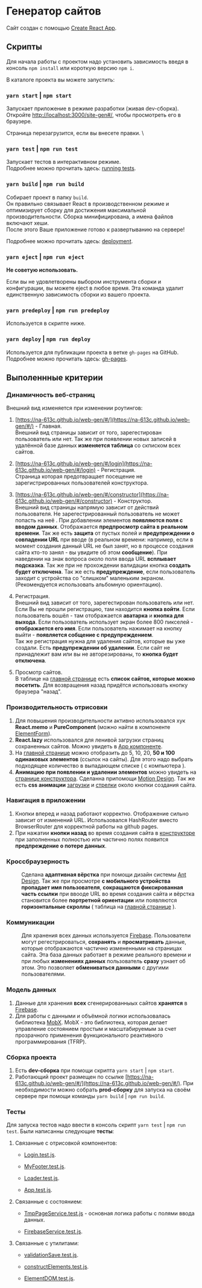 # Генератор сайтов

Сайт создан с помощью [Create React App](https://github.com/facebook/create-react-app).

## Скрипты

Для начала работы с проектом надо установить зависимость введя в консоль `npm install` или короткую версию `npm i`.

В каталоге проекта вы можете запустить:

### `yarn start` | `npm start`

Запускает приложение в режиме разработки (живая dev-сборка). \
Откройте [http://localhost:3000/site-gen#/](http://localhost:3000/site-gen#/), чтобы просмотреть его в браузере.

Страница перезагрузится, если вы внесете правки. \

### `yarn test` | `npm run test`

Запускает тестов в интерактивном режиме.\
Подробнее можно прочитать здесь: [running tests](https://facebook.github.io/create-react-app/docs/running-tests).

### `yarn build` | `npm run build`

Собирает проeкт в папку `build`. \
Он правильно связывает React в производственном режиме и оптимизирует сборку для достижения максимальной производительности.
Сборка минифицирована, а имена файлов включают хеши. \
После этого Ваше приложение готово к развертыванию на сервере!

Подробнее можно прочитать здесь: [deployment](https://facebook.github.io/create-react-app/docs/deployment).

### `yarn eject` | `npm run eject`

**Не советую использовать.**

Если вы не удовлетворены выбором инструмента сборки и конфигурации, вы можете eject в любое время. Эта команда удалит единственную зависимость сборки из вашего проекта.

### `yarn predeploy` | `npm run predeploy`

Используется в скрипте ниже.

### `yarn deploy` | `npm run deploy`

Используется для публикации проекта в ветке `gh-pages` на GitHub.
Подробнее можно прочитать здесь: [gh-pages](https://github.com/tschaub/gh-pages).

## Выполеннные критерии

### Динамичность веб-страниц

Внешний вид изменяется при изменении роутингов:

1. [https://na-613c.github.io/web-gen/#/](https://na-613c.github.io/web-gen/#/) - Главная.\
   Внешний вид страницы зависит от того, зарегестирован пользователь или нет. Так же при появлении новых записей в удалённой базе данных **изменяется таблица** со скписком всех сайтов.

2. [https://na-613c.github.io/web-gen/#/login](https://na-613c.github.io/web-gen/#/login) - Регистрация.\
   Страница которая предотвращает посещение не зарегистрированных пользователей конструктора.

3. [https://na-613c.github.io/web-gen/#/constructor](https://na-613c.github.io/web-gen/#/constructor) - Конструктор.\
   Внешний вид страницы напрямую зависит от действий пользователя. Не зарегестрированный пользователь не может попасть на неё . При добавлении элементов **появляются поля с вводом данных**. Отображается **предпросмотр сайта в реальном времени**. Так же есть **защита** от пустых полей и **предупреждении о совпадении URL** при вводе (в реальном времени: например, если в момент создания данный URL не был занят, но в процессе создания сайта кто-то занял - вы увидите об этом **сообщение**). При наведении на знак вопроса около поля ввода URL **всплывает подсказка**.
   Так же при не прохождении валидации кнопка **создать будет отключена**.
   Так же есть **предупреждение**, если пользователь заходит с устройства со "слишком" маленьким экраном. (Рекомендуется использовать альбомную ориентацию).

4. Регистрация.\
   Внешний вид зависит от того, зарегестирован пользователь или нет. Если Вы не прошли регистрацию, там находится **кнопка войти**. Если пользователь вошёл - там отображается **аватарка** и **кнопка для выхода**. Если пользователь использует экран более 800 пикселей - **отображается его имя**. Если пользователь нажимает на кнопку выйти - **появляется собщение с предупреждением**.\
   Так же регистрация нужна для удаления сайтов, которые вы уже создали. Есть **предупреждении об удалении**. Если сайт не принадлежит вам или вы не авторезированы, то **кнопка будет отключена**.

5. Просмотр сайтов.\
   В таблице на [главной странице](https://na-613c.github.io/web-gen/#/) есть **список сайтов, которые можно посетить**. Для возвращения назад придётся использовать кнопку браузера "назад".

### Производительность отрисовки

1. Для повышения производительности активно использовался хук **React.memo** и **PureComponent** (можно найти в компоненте [ElementForm](https://github.com/na-613c/web-gen/blob/master/src/components/constructor/generatorEl/ElementForm/ElementForm.jsx)).
2. **React.lazy** использовался для ленивой загрузки страниц сохраненных сайтов. Можно увидеть в [App компоненте](https://github.com/na-613c/web-gen/blob/master/src/App.js).
3. На [главной странице](https://na-613c.github.io/web-gen/#/) можно отобразить до 5, 10, 20, **50 и 100 одинаковых элементов** (ссылок на сайты). Для этого надо выбрать подходящее количество в выпадающем списке ( с компьютера ).
4. **Анимацию при появлении и удалении элементов** можно увидеть на [странице конструктора](https://na-613c.github.io/web-gen/#/constructor). Cделанна припомощи [Motion Design](https://motion.ant.design/). Tак же есть **css анимации** [загрузки](https://github.com/na-613c/web-gen/blob/master/src/components/common/Loader.jsx) и [стрелки](https://github.com/na-613c/web-gen/blob/master/src/components/common/LeftArrow/LeftArrow.jsx) около кнопки создания сайта.

### Навигация в приложении

1. Кнопки вперед и назад работают корректно. Отображение сильно зависит от изменений URL. Использовался HashRouter вместо BrowserRouter для корректной работы на github pages.
2. При нажатии **кнопки назад** во время создания сайта в [конструкторе](https://na-613c.github.io/web-gen/#/constructor) при заполненных полностью или частично полях появится **предпреждение о потере данных**.

### Кроссбраузерность

<dd>Сделана <b>адаптивная вёрстка</b> при помощи дизайн системы <a href='https://ant.design/'>Ant Design</a>. Так же при просмотре <b>с мобильного устройства пропадает имя пользователя</b>, <b>сокращаются фиксированная часть ссылки</b> при ввооде URL во время создания сайта и вёрстка становится более <b>портретной ориентации</b> или появляются <b>горизонтальные скроллы</b> ( таблица на 
<a href='https://na-613c.github.io/web-gen/#/'>главной странице</a> ).</dd>


### Коммуникации

<dd>Для хранения всех данных используется <a href='https://firebase.google.com/'>Firebase</a>. Пользователи могут регестрироваться, <b>сохранять</b> и <b>просматривать</b> данные, которые отображаются частично измененными на страницах сайта. Эта база данных работает в режиме реального времени и при любых <b>изменениях данных</b> пользователь <b>сразу</b> узнает об этом. Это позволяет <b>обмениваться данными</b> с другими пользователями.</dd>

### Модель данных

1. Данные для хранения **всех** сгенерированныых сайтов **хранятся** в [Firebase](https://firebase.google.com/).
2. Для работы с данными и объёмной логики использовалась библиотека [MobX](https://mobx.js.org/README.html). MobX - это библиотека, которая делает управление состоянием простым и масштабируемым за счет прозрачного применения функционального реактивного программирования (TFRP).

### Сборка проекта

1. Есть **dev-сборка** при помощи скрипта `yarn start` | `npm start`.
2. Работающий проект размещен по ссылке [https://na-613c.github.io/web-gen/#/](https://na-613c.github.io/web-gen/#/). При необходимости можно собрать **prod-сборку** для запуска на своём сервере при помощи команды `yarn build` | `npm run build`.

### Тесты

Для запуска тестов надо ввести в консоль скрипт `yarn test` | `npm run test`.
Были написанны следующие **тесты**:

1. Связанные с отрисовкой компонентов:

   - [Login.test.js](https://github.com/na-613c/web-gen/blob/master/src/components/login/Login.test.js).

   - [MyFooter.test.js](https://github.com/na-613c/web-gen/blob/master/src/components/footer/MyFooter.test.js).

   - [Loader.test.js](https://github.com/na-613c/web-gen/blob/master/src/components/common/Loader.test.js).

   - [App.test.js](https://github.com/na-613c/web-gen/blob/master/src/App.test.js).

2. Связанные с состоянием:

   - [TmpPageService.test.js](https://github.com/na-613c/web-gen/blob/master/src/mobx/TmpPageService.test.js) - основная логика работы с полями ввода данных.

   - [FirebaseService.test.js](https://github.com/na-613c/web-gen/blob/master/src/mobx/FirebaseService.test.js).

3. Связанные с утилитами:

   - [validationSave.test.js](https://github.com/na-613c/web-gen/blob/master/src/utils/validationSave.test.js).

   - [constructElements.test.js](https://github.com/na-613c/web-gen/blob/master/src/utils/constructElements.test.js).

   - [ElementDOM.test.js](https://github.com/na-613c/web-gen/blob/master/src/model/ElementDOM.test.js).

